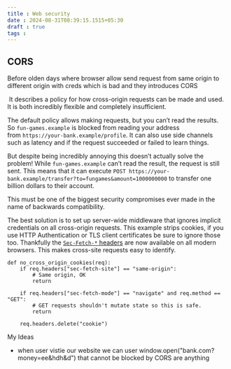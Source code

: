```yaml
---
title : Web security
date : 2024-08-31T08:39:15.1515+05:30
draft : true
tags : 
---
```


## CORS
Before olden days where browser allow send request from same origin to different origin with creds which is bad and they introduces CORS

 It describes a policy for how cross-origin requests can be made and used. It is both incredibly flexible and completely insufficient.

The default policy allows making requests, but you can’t read the results. So `fun-games.example` is blocked from reading your address from `https://your-bank.example/profile`. It can also use side channels such as latency and if the request succeeded or failed to learn things.

But despite being incredibly annoying this doesn’t actually solve the problem! While `fun-games.example` can’t read the result, the request is still sent. This means that it can execute `POST https://your-bank.example/transfer?to=fungames&amount=1000000000` to transfer one billion dollars to their account.

This must be one of the biggest security compromises ever made in the name of backwards compatibility.

The best solution is to set up server-wide middleware that ignores implicit credentials on all cross-origin requests. This example strips cookies, if you use HTTP Authentication or TLS client certificates be sure to ignore those too. Thankfully the [`Sec-Fetch-*` headers](https://developer.mozilla.org/en-US/docs/Web/HTTP/Headers/Sec-Fetch-Site) are now available on all modern browsers. This makes cross-site requests easy to identify.

```
def no_cross_origin_cookies(req):
	if req.headers["sec-fetch-site"] == "same-origin":
		# Same origin, OK
		return

	if req.headers["sec-fetch-mode"] == "navigate" and req.method == "GET":
		# GET requests shouldn't mutate state so this is safe.
		return

	req.headers.delete("cookie")
```



My Ideas
- when user vistie our website we can user window.open("bank.com?money=ee&hdh&d") that cannot be blocked by CORS are anything
